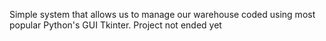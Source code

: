 Simple system that allows us to manage our warehouse coded using most popular Python's GUI Tkinter. Project not ended yet
